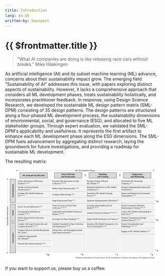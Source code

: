 ```yaml
---
title: Introduction
lang: en-US
written-by: havspect
---
```


<script setup>
import BuyMeACoffee from '../components/BuyMeACoffee.vue'
</script>

# {{ $frontmatter.title }}

> "What AI companies are doing is like releasing race cars without breaks."
> Mike Häakingen

As artificial intelligence (AI) and its subset machine learning (ML) advance, concerns about their sustainability impact grow. The emerging field "Sustainability of AI" addresses this issue, with papers exploring distinct aspects of sustainability. However, it lacks a comprehensive approach that considers all ML development phases, treats sustainability holistically, and incorporates practitioner feedback. In response, using Design Science Research, we developed the sustainable ML design pattern matrix (SML-DPM) consisting of 35 design patterns. The design patterns are structured along a four-phased ML development process, the sustainability dimensions of environmental, social, and governance (ESG), and allocated to five ML stakeholder groups. Through expert evaluation, we validated the SML-DPM's applicability and usefulness. It represents the first artifact to enhance each ML development phase along the ESG dimensions. The SML-DPM fuels advancement by aggregating distinct research, laying the groundwork for future investigations, and providing a roadmap for sustainable ML development.

The resulting matrix: 

![SML-DPM](./SML-DPM.svg)

If you want to support us, please buy us a coffee: 

<BuyMeACoffee />
